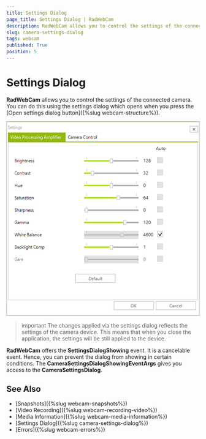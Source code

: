 ```yaml
---
title: Settings Dialog
page_title: Settings Dialog | RadWebCam
description: RadWebCam allows you to control the settings of the connected camera via the CameraSettingsDialog.
slug: camera-settings-dialog
tags: webcam
published: True
position: 5
---
```


# Settings Dialog

**RadWebCam** allows you to control the settings of the connected camera. You can do this using the settings dialog which opens when you press the [Open settings dialog button]({%slug webcam-structure%}).

![camera-settings-dialog 001](images/camera-settings-dialog001.png)

>important The changes applied via the settings dialog reflects the settings of the camera device. This means that when you close the application, the settings will be still applied to the device.

**RadWebCam** offers the **SettingsDialogShowing** event. It is a cancelable event. Hence, you can prevent the dialog from showing in certain conditions. The **CameraSettingsDialogShowingEventArgs** gives you access to the **CameraSettingsDialog**. 

## See Also
* [Snapshots]({%slug webcam-snapshots%})
* [Video Recording]({%slug webcam-recording-video%})
* [Media Information]({%slug webcam-media-information%})
* [Settings Dialog]({%slug camera-settings-dialog%})
* [Errors]({%slug webcam-errors%})
